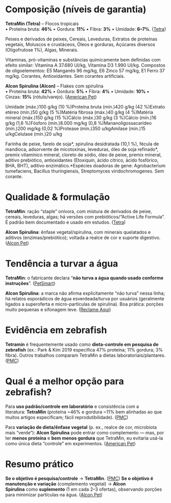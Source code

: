 
# Composição (níveis de garantia)

**TetraMin (Tetra)** – Flocos tropicais  
• Proteína bruta: **46%** • Gordura: **11%** • Fibra: **3%** • Umidade: **6–7%**. ([Tetra](https://www.tetra.net/en-roa/products/tetramin?utm_source=chatgpt.com "TetraMin: Tetra"))

Peixes e derivados de peixes, Cereais, Leveduras, Extratos de proteínas vegetais, Moluscos e crustáceos, Óleos e gorduras, Açúcares diversos (Oligofrutose 1%), Algas, Minerais.

Vitaminas, pró-vitaminas e substâncias quimicamente bem definidas com efeito similar: Vitamina A 37.680 UI/kg, Vitamina D3 1.990 UI/kg. Compostos de oligoelementos: E5 Manganês 96 mg/kg, E6 Zinco 57 mg/kg, E1 Ferro 37 mg/kg. Corantes, Antioxidantes. Sem corantes artificiais.

**Alcon Spirulina (Alcon)** – Flakes com spirulina  
• Proteína bruta: **42%** • Gordura: **5%** • Fibra: **4%** • Umidade: **10%** • Cinzas: **15%** (rótulo/varejo). ([American Pet](https://www.americanpet.com.br/7896108806186-racao-alcon-gold-spirulina-flakes-50g/p?srsltid=AfmBOoqWIAYmxf6GmV5yvQibGb68KRZDw8nYyuSaXX9rsWmOza8BD7Gq&utm_source=chatgpt.com "Ração Alcon Gold Spirulina Flakes - 50G"))

Umidade (máx.)100 g/kg (10 %)Proteína bruta (mín.)420 g/kg (42 %)Extrato etéreo (mín.)50 g/kg (5 %)Matéria fibrosa (máx.)40 g/kg (4 %)Matéria mineral (máx.)150 g/kg (15 %)Cálcio (máx.)30 g/kg (3 %)Cálcio (mín.)16 g/kg (1,6 %)Fósforo (mín.)8.000 mg/kg (0,8 %)Mananoligossacarídeo (mín.)200 mg/kg (0,02 %)Protease (mín.)350 u/kgAmilase (mín.)15 u/kgCelulase (mín.)20 u/kg

Farinha de peixe, farelo de soja*, spirulina desidratada (10,1 %), fécula de mandioca, adsorvente de micotoxinas, leveduras, óleo de soja refinado*, premix vitamínico mineral, cloreto de sódio, óleo de peixe, premix mineral, aditivo prebiótico, antioxidantes (Etoxiquin, ácido cítrico, ácido fosfórico, BHA, BHT), aditivo enzimático.*Espécies doadoras de gene: Agrobacterium tumefaciens, Bacillus thuringiensis, Streptomyces viridochromogenes. Sem corante.

# Qualidade & formulação

**TetraMin**: ração “staple” onívora, com mistura de derivados de peixe, cereais, leveduras, algas; há versões com prebióticos/“Active Life Formula”. É padrão bem documentado e usado em estudos. ([Tetra](https://www.tetra.net/en-roa/products/tetramin?utm_source=chatgpt.com "TetraMin: Tetra"))

**Alcon Spirulina**: ênfase vegetal/spirulina, com minerais quelatados e aditivos (enzimas/prebiótico); voltada a realce de cor e suporte digestivo. ([Alcon Pet](https://alconpet.com.br/peixes/produto/alcon-spirulina?utm_source=chatgpt.com "Produto para Peixes: Alcon Spirulina"))

# Tendência a turvar a água

**TetraMin**: o fabricante declara “**não turva a água quando usado conforme instruções**”. ([PetSmart](https://www.petsmart.com/1031024.html?utm_source=chatgpt.com "Tetra® TetraMin Tropical Flakes Fish Food"))

**Alcon Spirulina**: a marca não afirma explicitamente “não turva” nessa linha; há relatos esporádicos de água esverdeada/turva por usuários (geralmente ligados a superoferta e micro-partículas de spirulina). Boa prática: porções muito pequenas e sifonagem leve. ([Reclame Aqui](https://www.reclameaqui.com.br/alcon-pet/racao-para-peixes-mancham-a-agua_Zp34tFeigVVLXnvq/?utm_source=chatgpt.com "ração para peixes mancham a água - Alcon"))

# Evidência em zebrafish

**Tetramin** é frequentemente usado como **dieta-controle em pesquisa de zebrafish** (ex.: Park & Kim 2019 especifica 47% proteína; 11% gordura; 3% fibra). Outros trabalhos comparam TetraMin a dietas laboratoriais/plantares. ([PMC](https://pmc.ncbi.nlm.nih.gov/articles/PMC6916734/?utm_source=chatgpt.com "Palmitic Acid-Enriched Diet Induces Hepatic Steatosis and ..."))

# Qual é a melhor opção para zebrafish?

Para **uso padrão/controle em laboratório** e consistência com a literatura: **TetraMin** (proteína ~46% e gordura ~11% bem alinhadas ao que muitos artigos especificam; fácil reprodutibilidade). ([PMC](https://pmc.ncbi.nlm.nih.gov/articles/PMC6916734/?utm_source=chatgpt.com "Palmitic Acid-Enriched Diet Induces Hepatic Steatosis and ..."))

Para **variação de dieta/ênfase vegetal** (p. ex., realce de cor, microbiota mais “verde”): **Alcon Spirulina** pode entrar como complemento — mas, por ter **menos proteína** e **bem menos gordura** que TetraMin, eu evitaria usá-la como única dieta “controle” em experimentos. ([American Pet](https://www.americanpet.com.br/7896108806186-racao-alcon-gold-spirulina-flakes-50g/p?srsltid=AfmBOoqWIAYmxf6GmV5yvQibGb68KRZDw8nYyuSaXX9rsWmOza8BD7Gq&utm_source=chatgpt.com "Ração Alcon Gold Spirulina Flakes - 50G"))

# Resumo prático

**Se o objetivo é pesquisa/controle** → **TetraMin**. ([PMC](https://pmc.ncbi.nlm.nih.gov/articles/PMC6916734/?utm_source=chatgpt.com "Palmitic Acid-Enriched Diet Induces Hepatic Steatosis and ..."))
**Se o objetivo é manutenção e variação** (complemento vegetal) → **Alcon Spirulina** como **suplemento** (1 em cada 2–3 ofertas), observando porções para minimizar partículas na água. ([Alcon Pet](https://alconpet.com.br/peixes/produto/alcon-spirulina?utm_source=chatgpt.com "Produto para Peixes: Alcon Spirulina"))